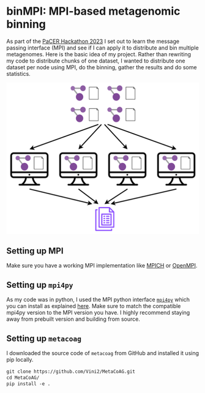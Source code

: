 # binMPI: MPI-based metagenomic binning

As part of the [PaCER Hackathon 2023](https://github.com/PawseySC/pacer-hackathon-2023) I set out to learn the message passing interface (MPI) and see if I can apply it to distribute and bin multiple metagenomes. Here is the basic idea of my project. Rather than rewriting my code to distribute chunks of one dataset, I wanted to distribute one dataset per node using MPI, do the binning, gather the results and do some statistics.

<p align="center">
  <img src="https://raw.githubusercontent.com/Vini2/binMPI/master/MPI_binning.png" width="800">
</p>

## Setting up MPI

Make sure you have a working MPI implementation like [MPICH](https://www.mpich.org/) or [OpenMPI](https://docs.open-mpi.org/en/v5.0.x/index.html).

## Setting up `mpi4py`

As my code was in python, I used the MPI python interface [`mpi4py`](https://mpi4py.readthedocs.io/en/stable/index.html) which you can install as explained [here](https://mpi4py.readthedocs.io/en/stable/install.html). Make sure to match the compatible mpi4py version to the MPI version you have. I highly recommend staying away from prebuilt version and building from source.

## Setting up `metacoag`

I downloaded the source code of `metacoag` from GitHub and installed it using pip locally.

```
git clone https://github.com/Vini2/MetaCoAG.git
cd MetaCoAG/
pip install -e .
```

